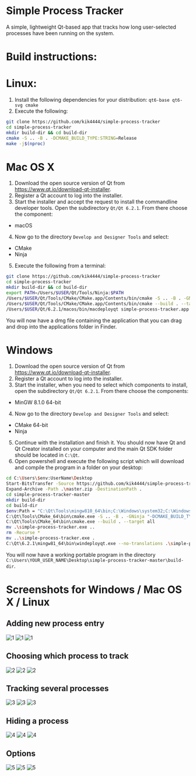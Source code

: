 
# Simple Process Tracker
A simple, lightweight Qt-based app that tracks how long user-selected processes have been running on the system.

# Build instructions:

# Linux:
1. Install the following dependencies for your distribution: `qt6-base qt6-svg cmake`
2. Execute the following:
```bash
git clone https://github.com/kik4444/simple-process-tracker
cd simple-process-tracker
mkdir build-dir && cd build-dir
cmake -S .. -B . -DCMAKE_BUILD_TYPE:STRING=Release
make -j$(nproc)
```

# Mac OS X
1. Download the open source version of Qt from https://www.qt.io/download-qt-installer.
2. Register a Qt account to log into the installer.
3. Start the installer and accept the request to install the commandline developer tools. Open the subdirectory `Qt/Qt 6.2.1`. From there choose the component:
- macOS
4. Now go to the directory `Develop and Designer Tools` and select:
- CMake
- Ninja
5. Execute the following from a terminal:
```bash
git clone https://github.com/kik4444/simple-process-tracker
cd simple-process-tracker
mkdir build-dir && cd build-dir
export PATH=/Users/$USER/Qt/Tools/Ninja:$PATH
/Users/$USER/Qt/Tools/CMake/CMake.app/Contents/bin/cmake -S .. -B . -GNinja -DCMAKE_BUILD_TYPE:STRING=Release "-DCMAKE_PROJECT_INCLUDE_BEFORE:PATH=/Users/$USER/Qt/Qt Creator.app/Contents/Resources/package-manager/auto-setup.cmake" -DQT_QMAKE_EXECUTABLE:STRING=/Users/$USER/Qt/6.2.1/macos/bin/qmake -DCMAKE_PREFIX_PATH:STRING=/Users/$USER/Qt/6.2.1/macos -DCMAKE_C_COMPILER:STRING=/usr/bin/clang -DCMAKE_CXX_COMPILER:STRING=/usr/bin/clang++
/Users/$USER/Qt/Tools/CMake/CMake.app/Contents/bin/cmake --build . --target all -- -j$(sysctl -n hw.ncpu)
/Users/$USER/Qt/6.2.1/macos/bin/macdeployqt simple-process-tracker.app -dmg
```

You will now have a dmg file containing the application that you can drag and drop into the applications folder in Finder.

# Windows
1. Download the open source version of Qt from https://www.qt.io/download-qt-installer.
2. Register a Qt account to log into the installer.
3. Start the installer, when you need to select which components to install, open the subdirectory `Qt/Qt 6.2.1`. From there choose the components:
- MinGW 8.1.0 64-bit
4. Now go to the directory `Develop and Designer Tools` and select:
- CMake 64-bit
- Ninja
5. Continue with the installation and finish it. You should now have Qt and Qt Creator installed on your computer and the main Qt SDK folder should be located in `C:\Qt`.
6. Open powershell and execute the following script which will download and compile the program in a folder on your desktop:
```bash
cd C:\Users\$env:UserName\Desktop
Start-BitsTransfer -Source https://github.com/kik4444/simple-process-tracker/archive/refs/heads/master.zip -Destination .
Expand-Archive -Path .\master.zip -DestinationPath .
cd simple-process-tracker-master
mkdir build-dir
cd build-dir
$env:Path = "C:\Qt\Tools\mingw810_64\bin;C:\Windows\system32;C:\Windows;C:\Windows\System32\Wbem;C:\Windows\System32\WindowsPowerShell\v1.0\;C:\Windows\System32\OpenSSH\;C:\Qt\Tools\Ninja;"
C:\Qt\Tools\CMake_64\bin\cmake.exe -S .. -B . -GNinja "-DCMAKE_BUILD_TYPE:STRING=Release" "-DCMAKE_PROJECT_INCLUDE_BEFORE:PATH=C:/Qt/Tools/QtCreator/share/qtcreator/package-manager/auto-setup.cmake" "-DQT_QMAKE_EXECUTABLE:STRING=C:/Qt/6.2.1/mingw81_64/bin/qmake.exe" "-DCMAKE_PREFIX_PATH:STRING=C:/Qt/6.2.1/mingw81_64" "-DCMAKE_C_COMPILER:STRING=C:/Qt/Tools/mingw810_64/bin/gcc.exe" "-DCMAKE_CXX_COMPILER:STRING=C:/Qt/Tools/mingw810_64/bin/g++.exe"
C:\Qt\Tools\CMake_64\bin\cmake.exe --build . --target all
mv .\simple-process-tracker.exe ..
rm -Recurse *
mv ..\simple-process-tracker.exe .
C:\Qt\6.2.1\mingw81_64\bin\windeployqt.exe --no-translations .\simple-process-tracker.exe
```

You will now have a working portable program in the directory `C:\Users\YOUR_USER_NAME\Desktop\simple-process-tracker-master\build-dir`.

# Screenshots for Windows / Mac OS X / Linux
## Adding new process entry
![1](https://user-images.githubusercontent.com/7779637/140617125-652b62c4-c48d-4b44-a0f5-cd24a591c844.PNG)
![1](https://user-images.githubusercontent.com/7779637/140617162-afa14cdf-bf6b-40d5-9e2b-295c2ae49873.png)
![1](https://user-images.githubusercontent.com/7779637/140617163-525c74be-9ad2-43e5-b1cf-e13bb0a00287.png)

## Choosing which process to track
![2](https://user-images.githubusercontent.com/7779637/140617343-652c7825-0c06-4dbd-ba97-aa23e48ef28c.PNG)
![2](https://user-images.githubusercontent.com/7779637/140617344-8e179e22-372f-42c5-8db1-5cd36e703025.png)
![2](https://user-images.githubusercontent.com/7779637/140617346-6bcd4b59-2bbd-4d74-854f-0b52f7dcb9da.png)

## Tracking several processes
![3](https://user-images.githubusercontent.com/7779637/140617373-365c09c0-a3e3-4874-ba2c-f9727b9a0d5e.PNG)
![3](https://user-images.githubusercontent.com/7779637/140617374-66a8d18b-2293-4e70-af37-51538adeac7d.png)
![3](https://user-images.githubusercontent.com/7779637/140617377-038f6a80-59b1-48f7-a6fa-47f6df13b74e.png)

## Hiding a process
![4](https://user-images.githubusercontent.com/7779637/140617383-b2024a53-6da5-4b9d-b286-b63bf16016db.PNG)
![4](https://user-images.githubusercontent.com/7779637/140617384-fed8d57b-4d08-4e2a-a2f5-780f832c8a75.png)
![4](https://user-images.githubusercontent.com/7779637/140617386-a419081c-7456-46f9-a41e-eaadef488735.png)

## Options
![5](https://user-images.githubusercontent.com/7779637/140617398-65620483-59a1-4721-abb9-d110b65445c2.PNG)
![5](https://user-images.githubusercontent.com/7779637/140617400-c8246161-e11f-46fd-965a-38521777dc7e.png)
![5](https://user-images.githubusercontent.com/7779637/140617401-83781aeb-aa42-4af5-a265-8cdd636211c9.png)